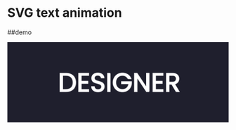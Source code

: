 # SVG text animation
##demo

![](https://github.com/Tryfciu/frontend-microprojects/blob/master/svg-text-animation/readme/demo.gif)